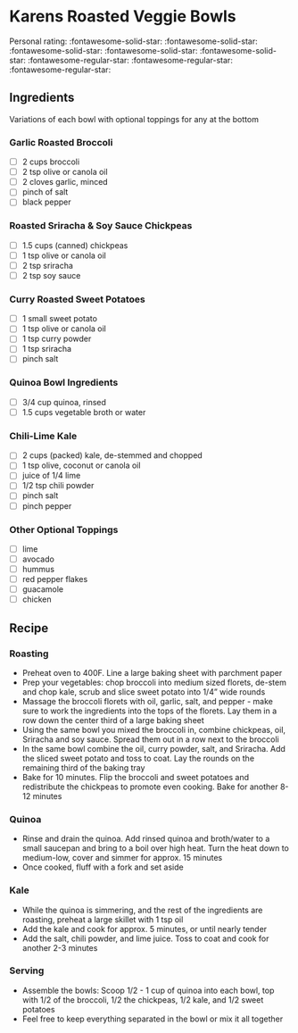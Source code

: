 # Karens Roasted Veggie Bowls

<!-- {cts} rating=2; (User can specify rating on scale of 1-5) -->

Personal rating: :fontawesome-solid-star: :fontawesome-solid-star: :fontawesome-solid-star: :fontawesome-solid-star: :fontawesome-solid-star: :fontawesome-regular-star: :fontawesome-regular-star: :fontawesome-regular-star:

<!-- {cte} -->

<!-- {cts} name_image=None; (User can specify image name) -->

<!-- TODO: Capture image -->

<!-- {cte} -->

## Ingredients

Variations of each bowl with optional toppings for any at the bottom

### Garlic Roasted Broccoli

- [ ] 2 cups broccoli
- [ ] 2 tsp olive or canola oil
- [ ] 2 cloves garlic, minced
- [ ] pinch of salt
- [ ] black pepper

### Roasted Sriracha & Soy Sauce Chickpeas

- [ ] 1.5 cups (canned) chickpeas
- [ ] 1 tsp olive or canola oil
- [ ] 2 tsp sriracha
- [ ] 2 tsp soy sauce

### Curry Roasted Sweet Potatoes

- [ ] 1 small sweet potato
- [ ] 1 tsp olive or canola oil
- [ ] 1 tsp curry powder
- [ ] 1 tsp sriracha
- [ ] pinch salt

### Quinoa Bowl Ingredients

- [ ] 3/4 cup quinoa, rinsed
- [ ] 1.5 cups vegetable broth or water

### Chili-Lime Kale

- [ ] 2 cups (packed) kale, de-stemmed and chopped
- [ ] 1 tsp olive, coconut or canola oil
- [ ] juice of 1/4 lime
- [ ] 1/2 tsp chili powder
- [ ] pinch salt
- [ ] pinch pepper

### Other Optional Toppings

- [ ] lime
- [ ] avocado
- [ ] hummus
- [ ] red pepper flakes
- [ ] guacamole
- [ ] chicken

## Recipe

### Roasting

- Preheat oven to 400F. Line a large baking sheet with parchment paper
- Prep your vegetables: chop broccoli into medium sized florets, de-stem and chop kale, scrub and slice sweet potato into 1/4” wide rounds
- Massage the broccoli florets with oil, garlic, salt, and pepper - make sure to work the ingredients into the tops of the florets. Lay them in a row down the center third of a large baking sheet
- Using the same bowl you mixed the broccoli in, combine chickpeas, oil, Sriracha and soy sauce. Spread them out in a row next to the broccoli
- In the same bowl combine the oil, curry powder, salt, and Sriracha. Add the sliced sweet potato and toss to coat. Lay the rounds on the remaining third of the baking tray
- Bake for 10 minutes. Flip the broccoli and sweet potatoes and redistribute the chickpeas to promote even cooking. Bake for another 8-12 minutes

### Quinoa

- Rinse and drain the quinoa. Add rinsed quinoa and broth/water to a small saucepan and bring to a boil over high heat. Turn the heat down to medium-low, cover and simmer for approx. 15 minutes
- Once cooked, fluff with a fork and set aside

### Kale

- While the quinoa is simmering, and the rest of the ingredients are roasting, preheat a large skillet with 1 tsp oil
- Add the kale and cook for approx. 5 minutes, or until nearly tender
- Add the salt, chili powder, and lime juice. Toss to coat and cook for another 2-3 minutes

### Serving

- Assemble the bowls: Scoop 1/2 - 1 cup of quinoa into each bowl, top with 1/2 of the broccoli, 1/2 the chickpeas, 1/2 kale, and 1/2 sweet potatoes
- Feel free to keep everything separated in the bowl or mix it all together
